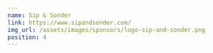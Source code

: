 ```yaml
---
name: Sip & Sonder
link: https://www.sipandsonder.com/
img_url: /assets/images/sponsors/logo-sip-and-sonder.png
position: 4
---
```

